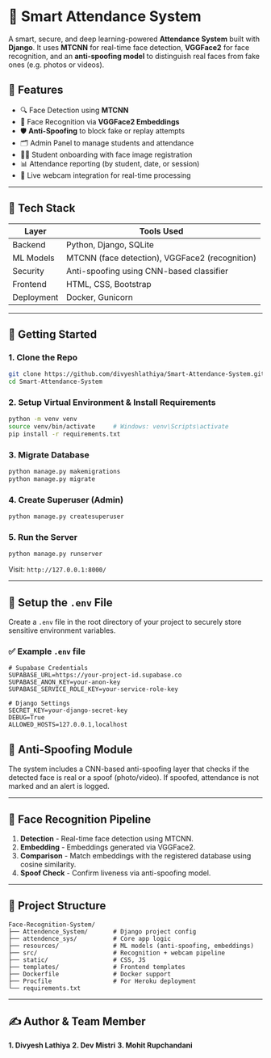 # 🧠 Smart Attendance System

A smart, secure, and deep learning-powered **Attendance System** built with **Django**. It uses **MTCNN** for real-time face detection, **VGGFace2** for face recognition, and an **anti-spoofing model** to distinguish real faces from fake ones (e.g. photos or videos).

## 📸 Features

- 🔍 Face Detection using **MTCNN**
- 🧬 Face Recognition via **VGGFace2 Embeddings**
- 🛡️ **Anti-Spoofing** to block fake or replay attempts
- 🗂️ Admin Panel to manage students and attendance
- 🧑‍🎓 Student onboarding with face image registration
- 📊 Attendance reporting (by student, date, or session)
- 🎥 Live webcam integration for real-time processing

---

## 🧱 Tech Stack

| Layer     | Tools Used                                |
|-----------|--------------------------------------------|
| Backend   | Python, Django, SQLite                     |
| ML Models | MTCNN (face detection), VGGFace2 (recognition) |
| Security  | Anti-spoofing using CNN-based classifier   |
| Frontend  | HTML, CSS, Bootstrap                       |
| Deployment| Docker, Gunicorn |

---

## 🚀 Getting Started

### 1. Clone the Repo

```bash
git clone https://github.com/divyeshlathiya/Smart-Attendance-System.git
cd Smart-Attendance-System
```

### 2. Setup Virtual Environment & Install Requirements

```bash
python -m venv venv
source venv/bin/activate     # Windows: venv\Scripts\activate
pip install -r requirements.txt
```

### 3. Migrate Database

```bash
python manage.py makemigrations
python manage.py migrate
```

### 4. Create Superuser (Admin)

```bash
python manage.py createsuperuser
```

### 5. Run the Server

```bash
python manage.py runserver
```

Visit: `http://127.0.0.1:8000/`

---

## 🔐 Setup the `.env` File

Create a `.env` file in the root directory of your project to securely store sensitive environment variables.

### ✅ Example `.env` file

```env
# Supabase Credentials
SUPABASE_URL=https://your-project-id.supabase.co
SUPABASE_ANON_KEY=your-anon-key
SUPABASE_SERVICE_ROLE_KEY=your-service-role-key

# Django Settings
SECRET_KEY=your-django-secret-key
DEBUG=True
ALLOWED_HOSTS=127.0.0.1,localhost
```

## 🔐 Anti-Spoofing Module

The system includes a CNN-based anti-spoofing layer that checks if the detected face is real or a spoof (photo/video). If spoofed, attendance is not marked and an alert is logged.

---

## 🧠 Face Recognition Pipeline

1. **Detection** - Real-time face detection using MTCNN.
2. **Embedding** - Embeddings generated via VGGFace2.
3. **Comparison** - Match embeddings with the registered database using cosine similarity.
4. **Spoof Check** - Confirm liveness via anti-spoofing model.

---

## 📂 Project Structure

```
Face-Recognition-System/
├── Attendence_System/       # Django project config
├── attendence_sys/          # Core app logic
├── resources/               # ML models (anti-spoofing, embeddings)
├── src/                     # Recognition + webcam pipeline
├── static/                  # CSS, JS
├── templates/               # Frontend templates
├── Dockerfile               # Docker support
├── Procfile                 # For Heroku deployment
└── requirements.txt
```

---

## ✍️ Author & Team Member

**1. Divyesh Lathiya**
**2. Dev Mistri**
**3. Mohit Rupchandani**
